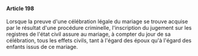 #### Article 198

Lorsque la preuve d'une célébration légale du mariage se trouve acquise par le résultat d'une procédure criminelle, l'inscription du jugement sur les registres de l'état civil assure au mariage, à compter du jour de sa célébration, tous les effets civils, tant à l'égard des époux qu'à l'égard des enfants issus de ce mariage.

